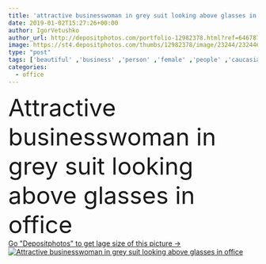 ```yaml
---
title: 'attractive businesswoman in grey suit looking above glasses in office'
date: 2019-01-02T15:27:26+00:00
author: IgorVetushko
author_url: http://depositphotos.com/portfolio-12982378.html?ref=64678756
image: https://st4.depositphotos.com/thumbs/12982378/image/23244/232446394/api_thumb_450.jpg?forcejpeg=true
type: "post"
tags: ['beautiful' ,'business' ,'person' ,'female' ,'people' ,'caucasian' ,'light' ,'modern' ,'corporate' ,'office' ,'woman' ,'working' ,'manager' ,'work' ,'indoors' ,'leader' ,'profession' ,'attractive' ,'glasses' ,'executive' ,'workplace' ,'workspace' ,'businesswoman' ,'professional occupation' ,'copy space' ,'formal wear' ,'grey suit' ,'looking above glasses' ]
categories: 
  - office
---
```

<div aling="center">
            <font size="60"> Attractive businesswoman in grey suit looking above glasses in office</font>   
</div>
<div>
    <a href='https://depositphotos.com/232446394/stock-photo-attractive-businesswoman-grey-suit-looking.html?ref=64678756' target=_blank > Go "Depositphotos" to get lage size of this picture ->
        <img href='https://depositphotos.com/232446394/stock-photo-attractive-businesswoman-grey-suit-looking.html?ref=64678756' src='https://st4.depositphotos.com/12982378/23244/i/950/depositphotos_232446394-stock-photo-attractive-businesswoman-grey-suit-looking.jpg?forcejpeg=true' alt='Attractive businesswoman in grey suit looking above glasses in office' >
    </a>
</div>
